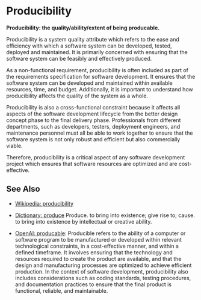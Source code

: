 # Producibility

**Producibility: the quality/ability/extent of being producable.**

<span data-chatgpt-prompt="explain Producibility (system quality attribute, cross-functional constraint, non-functional requirement\)">

Producibility is a system quality attribute which refers to the ease and efficiency with which a software system can be developed, tested, deployed and maintained. It is primarily concerned with ensuring that the software system can be feasibly and effectively produced.

As a non-functional requirement, producibility is often included as part of the requirements specification for software development. It ensures that the software system can be developed and maintained within available resources, time, and budget. Additionally, it is important to understand how producibility affects the quality of the system as a whole.

Producibility is also a cross-functional constraint because it affects all aspects of the software development lifecycle from the better design concept phase to the final delivery phase. Professionals from different departments, such as developers, testers, deployment engineers, and maintenance personnel must all be able to work together to ensure that the software system is not only robust and efficient but also commercially viable.

Therefore, producibility is a critical aspect of any software development project which ensures that software resources are optimized and are cost-effective.

</span>

## See Also

* [Wikipedia: producibility](https://wikipedia.org/wiki/producibility)

* [Dictionary: produce](https://www.dictionary.com/browse/produce) Produce. to bring into existence; give rise to; cause. to bring into existence by intellectual or creative ability.

* [OpenAI: producable](https:://openai.com): <span data-chatgpt-prompt="define producable (computers and software)">Producible refers to the ability of a computer or software program to be manufactured or developed within relevant technological constraints, in a cost-effective manner, and within a defined timeframe. It involves ensuring that the technology and resources required to create the product are available, and that the design and manufacturing processes are optimized to achieve efficient production. In the context of software development, producibility also includes considerations such as coding standards, testing procedures, and documentation practices to ensure that the final product is functional, reliable, and maintainable.</span>
